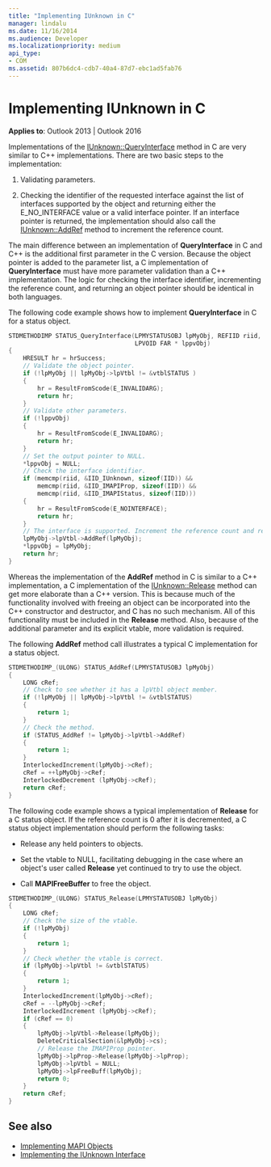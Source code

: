 ```yaml
---
title: "Implementing IUnknown in C"
manager: lindalu
ms.date: 11/16/2014
ms.audience: Developer
ms.localizationpriority: medium
api_type:
- COM
ms.assetid: 807b6dc4-cdb7-40a4-87d7-ebc1ad5fab76
---
```


# Implementing IUnknown in C

**Applies to**: Outlook 2013 | Outlook 2016 
  
Implementations of the [IUnknown::QueryInterface](https://msdn.microsoft.com/library/ms682521%28v=VS.85%29.aspx) method in C are very similar to C++ implementations. There are two basic steps to the implementation: 
  
1. Validating parameters.
    
2. Checking the identifier of the requested interface against the list of interfaces supported by the object and returning either the E_NO_INTERFACE value or a valid interface pointer. If an interface pointer is returned, the implementation should also call the [IUnknown::AddRef](https://msdn.microsoft.com/library/ms691379%28v=VS.85%29.aspx) method to increment the reference count. 
    
The main difference between an implementation of **QueryInterface** in C and C++ is the additional first parameter in the C version. Because the object pointer is added to the parameter list, a C implementation of **QueryInterface** must have more parameter validation than a C++ implementation. The logic for checking the interface identifier, incrementing the reference count, and returning an object pointer should be identical in both languages. 
  
The following code example shows how to implement **QueryInterface** in C for a status object. 
  
```cpp
STDMETHODIMP STATUS_QueryInterface(LPMYSTATUSOBJ lpMyObj, REFIID riid,
                                   LPVOID FAR * lppvObj)
{
    HRESULT hr = hrSuccess;
    // Validate the object pointer.
    if (!lpMyObj || lpMyObj->lpVtbl != &vtblSTATUS )
    {
        hr = ResultFromScode(E_INVALIDARG);
        return hr;
    }
    // Validate other parameters.
    if (!lppvObj)
    {
        hr = ResultFromScode(E_INVALIDARG);
        return hr;
    }
    // Set the output pointer to NULL.
    *lppvObj = NULL;
    // Check the interface identifier.
    if (memcmp(riid, &IID_IUnknown, sizeof(IID)) &&
        memcmp(riid, &IID_IMAPIProp, sizeof(IID)) &&
        memcmp(riid, &IID_IMAPIStatus, sizeof(IID)))
    {
        hr = ResultFromScode(E_NOINTERFACE);
        return hr;
    }
    // The interface is supported. Increment the reference count and return.
    lpMyObj->lpVtbl->AddRef(lpMyObj);
    *lppvObj = lpMyObj;
    return hr;
}

```

Whereas the implementation of the **AddRef** method in C is similar to a C++ implementation, a C implementation of the [IUnknown::Release](https://msdn.microsoft.com/library/ms682317%28v=VS.85%29.aspx) method can get more elaborate than a C++ version. This is because much of the functionality involved with freeing an object can be incorporated into the C++ constructor and destructor, and C has no such mechanism. All of this functionality must be included in the **Release** method. Also, because of the additional parameter and its explicit vtable, more validation is required. 
  
The following **AddRef** method call illustrates a typical C implementation for a status object. 
  
```cpp
STDMETHODIMP_(ULONG) STATUS_AddRef(LPMYSTATUSOBJ lpMyObj)
{
    LONG cRef;
    // Check to see whether it has a lpVtbl object member.
    if (!lpMyObj || lpMyObj->lpVtbl != &vtblSTATUS)
    {
        return 1;
    }
    // Check the method.
    if (STATUS_AddRef != lpMyObj->lpVtbl->AddRef)
    {
        return 1;
    }
    InterlockedIncrement(lpMyObj->cRef);
    cRef = ++lpMyObj->cRef;
    InterlockedDecrement (lpMyObj->cRef);
    return cRef;
}

```

The following code example shows a typical implementation of **Release** for a C status object. If the reference count is 0 after it is decremented, a C status object implementation should perform the following tasks: 
  
- Release any held pointers to objects. 
    
- Set the vtable to NULL, facilitating debugging in the case where an object's user called **Release** yet continued to try to use the object. 
    
- Call **MAPIFreeBuffer** to free the object. 
    
```cpp
STDMETHODIMP_(ULONG) STATUS_Release(LPMYSTATUSOBJ lpMyObj)
{
    LONG cRef;
    // Check the size of the vtable.
    if (!lpMyObj)
    {
        return 1;
    }
    // Check whether the vtable is correct.
    if (lpMyObj->lpVtbl != &vtblSTATUS)
    {
        return 1;
    }
    InterlockedIncrement(lpMyObj->cRef);
    cRef = --lpMyObj->cRef;
    InterlockedIncrement (lpMyObj->cRef);
    if (cRef == 0)
    {
        lpMyObj->lpVtbl->Release(lpMyObj);
        DeleteCriticalSection(&lpMyObj->cs);
        // Release the IMAPIProp pointer.
        lpMyObj->lpProp->Release(lpMyObj->lpProp);
        lpMyObj->lpVtbl = NULL;
        lpMyObj->lpFreeBuff(lpMyObj);
        return 0;
    }
    return cRef;
}

```

## See also

- [Implementing MAPI Objects](implementing-mapi-objects.md)
- [Implementing the IUnknown Interface](implementing-the-iunknown-interface.md)


